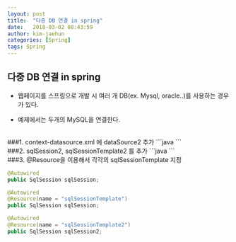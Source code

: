 ```yaml
---
layout: post
title:  "다중 DB 연결 in spring"
date:   2018-03-02 08:43:59
author: kim-jaehun
categories: [Spring]
tags: Spring
---
```



## 다중 DB 연결 in spring

* 웹페이지를 스프링으로 개발 시 여러 개 DB(ex. Mysql, oracle..)를 사용하는 경우가 있다.

* 예제에서는 두개의 MySQL을 연결한다.

<br>
###1. context-datasource.xml 에 dataSource2 추가
```java
<bean id="dataSource1" class="org.apache.commons.dbcp.BasicDataSource" destroy-method="close">
  <property name="driverClassName" value="com.mysql.jdbc.Driver" />
  <property name="url" value="jdbc:mysql://IP1:port/TABLE1" />
  <property name="username" value="****" />
  <property name="password" value="****" />
</bean>

<bean id="dataSource2" class="org.apache.commons.dbcp.BasicDataSource" destroy-method="close">
  <property name="driverClassName" value="com.mysql.jdbc.Driver" />
  <property name="url" value="jdbc:mysql://IP2:port/TABLE2" />
  <property name="username" value="****" />
  <property name="password" value="****" />
</bean>
```
<br>
###2. sqlSession2, sqlSessionTemplate2 를 추가
```java
<bean id="sqlSession" class="org.mybatis.spring.SqlSessionFactoryBean">
  <property name="dataSource" ref="dataSource" />
  <property name="mapperLocations" value="classpath:/mapper/common/common_SQL.xml" />
</bean>
<bean id="sqlSessionTemplate" class="org.mybatis.spring.SqlSessionTemplate">
  <constructor-arg index="0" ref="sqlSession" />
</bean>

<bean id="sqlSession2" class="org.mybatis.spring.SqlSessionFactoryBean">
	<property name="dataSource" ref="dataSource2" />
	<property name="mapperLocations" value="classpath:/mapper/user/user_SQL.xml" />
</bean>
<bean id="sqlSessionTemplate2" class="org.mybatis.spring.SqlSessionTemplate">
	<constructor-arg index="0" ref="sqlSession2" />
</bean>
```

<br>
###3. @Resource을 이용해서 각각의 sqlSessionTemplate 지정

```java
@Autowired
public SqlSession sqlSession;
```

```java
@Autowired
@Resource(name = "sqlSessionTemplate")
public SqlSession sqlSession;

@Autowired
@Resource(name = "sqlSessionTemplate2")
public SqlSession sqlSession2;
```

<br>
<br>
<br>
